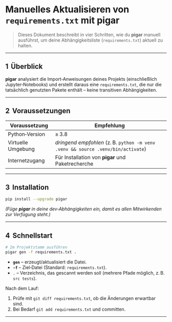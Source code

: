 # Manuelles Aktualisieren von `requirements.txt` mit **pigar**

> Dieses Dokument beschreibt in vier Schritten, wie du **pigar** manuell ausführst, um deine Abhängigkeitsliste (`requirements.txt`) aktuell zu halten.

---

## 1  Überblick

**pigar** analysiert die Import‑Anweisungen deines Projekts (einschließlich Jupyter‑Notebooks) und erstellt daraus eine `requirements.txt`, die nur die tatsächlich genutzten Pakete enthält – keine transitiven Abhängigkeiten.

---

## 2  Voraussetzungen

| Voraussetzung      | Empfehlung                                                                       |
| ------------------ | -------------------------------------------------------------------------------- |
| Python‑Version     | ≥ 3.8                                                                            |
| Virtuelle Umgebung | *dringend empfohlen* (z. B. `python -m venv .venv && source .venv/bin/activate`) |
| Internetzugang     | Für Installation von **pigar** und Paketrecherche                                |

---

## 3  Installation

```bash
pip install --upgrade pigar
```

*(Füge **pigar** in deine dev‑Abhängigkeiten ein, damit es allen Mitwirkenden zur Verfügung steht.)*

---

## 4  Schnellstart

```bash
# Im Projektstamm ausführen
pigar gen -f requirements.txt .
```

* **`gen`** – erzeugt/aktualisiert die Datei.
* **`-f`** – Ziel‑Datei (Standard: `requirements.txt`).
* `.` – Verzeichnis, das gescannt werden soll (mehrere Pfade möglich, z. B. `src tests`).

Nach dem Lauf:

1. Prüfe mit `git diff requirements.txt`, ob die Änderungen erwartbar sind.
2. Bei Bedarf `git add requirements.txt` und committen.

---
